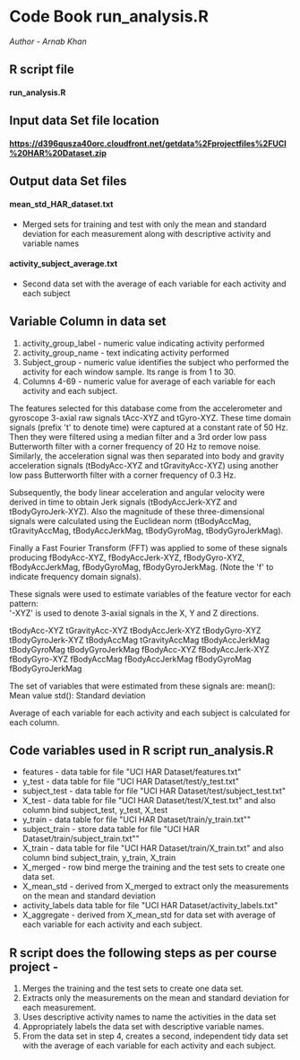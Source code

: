 # Code Book run_analysis.R 
_Author - Arnab Khan_

## R script file 
#### run_analysis.R

## Input data Set file location
#### https://d396qusza40orc.cloudfront.net/getdata%2Fprojectfiles%2FUCI%20HAR%20Dataset.zip

## Output data Set files
#### mean_std_HAR_dataset.txt
* Merged sets for training and test with only the mean and standard deviation for each measurement along with descriptive activity and variable names

#### activity_subject_average.txt
* Second data set with the average of each variable for each activity and each subject

## Variable Column in data set
1. activity_group_label - numeric value indicating activity performed
2. activity_group_name  - text indicating activity performed
3. Subject_group - numeric value identifies the subject who performed the activity for each window sample. Its range is from 1 to 30. 
4. Columns 4-69 - numeric value for average of each variable for each activity and each subject. 

The features selected for this database come from the accelerometer and gyroscope 3-axial raw signals tAcc-XYZ and tGyro-XYZ. These time domain signals (prefix 't' to denote time) were captured at a constant rate of 50 Hz. Then they were filtered using a median filter and a 3rd order low pass Butterworth filter with a corner frequency of 20 Hz to remove noise. Similarly, the acceleration signal was then separated into body and gravity acceleration signals (tBodyAcc-XYZ and tGravityAcc-XYZ) using another low pass Butterworth filter with a corner frequency of 0.3 Hz. 

Subsequently, the body linear acceleration and angular velocity were derived in time to obtain Jerk signals (tBodyAccJerk-XYZ and tBodyGyroJerk-XYZ). Also the magnitude of these three-dimensional signals were calculated using the Euclidean norm (tBodyAccMag, tGravityAccMag, tBodyAccJerkMag, tBodyGyroMag, tBodyGyroJerkMag). 

Finally a Fast Fourier Transform (FFT) was applied to some of these signals producing fBodyAcc-XYZ, fBodyAccJerk-XYZ, fBodyGyro-XYZ, fBodyAccJerkMag, fBodyGyroMag, fBodyGyroJerkMag. (Note the 'f' to indicate frequency domain signals). 

These signals were used to estimate variables of the feature vector for each pattern:  
'-XYZ' is used to denote 3-axial signals in the X, Y and Z directions.

tBodyAcc-XYZ
tGravityAcc-XYZ
tBodyAccJerk-XYZ
tBodyGyro-XYZ
tBodyGyroJerk-XYZ
tBodyAccMag
tGravityAccMag
tBodyAccJerkMag
tBodyGyroMag
tBodyGyroJerkMag 
fBodyAcc-XYZ
fBodyAccJerk-XYZ
fBodyGyro-XYZ
fBodyAccMag
fBodyAccJerkMag
fBodyGyroMag
fBodyGyroJerkMag

The set of variables that were estimated from these signals are: 
mean(): Mean value
std(): Standard deviation

Average of each variable for each activity and each subject is calculated for each column.

## Code variables used in R script run_analysis.R
* features - data table for file "UCI HAR Dataset/features.txt"
* y_test - data table for file "UCI HAR Dataset/test/y_test.txt"
* subject_test - data table for file "UCI HAR Dataset/test/subject_test.txt"
* X_test - data table for file "UCI HAR Dataset/test/X_test.txt" and also  column bind subject_test, y_test, X_test
* y_train - data table for file "UCI HAR Dataset/train/y_train.txt""
* subject_train - store data table for file "UCI HAR Dataset/train/subject_train.txt""
* X_train - data table for file "UCI HAR Dataset/train/X_train.txt" and also column bind subject_train, y_train, X_train
* X_merged - row bind merge the training and the test sets to create one data set.
* X_mean_std - derived from X_merged to extract only the measurements on the mean and standard deviation 
* activity_labels data table for file "UCI HAR Dataset/activity_labels.txt"
* X_aggregate - derived from X_mean_std for data set with average of each variable for each activity and each subject.

## R script does the following steps as per course project -
1. Merges the training and the test sets to create one data set.
2. Extracts only the measurements on the mean and standard deviation for each measurement.
3. Uses descriptive activity names to name the activities in the data set
4. Appropriately labels the data set with descriptive variable names.
5. From the data set in step 4, creates a second, independent tidy data set with the average of each variable for each activity and each subject.
